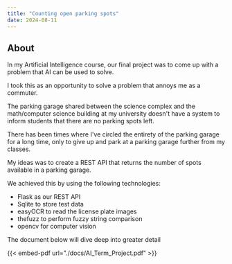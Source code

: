 ```yaml
---
title: "Counting open parking spots"
date: 2024-08-11
---
```


## About
In my Artificial Intelligence course, our final project was to come up with a problem that AI can be used to solve.

I took this as an opportunity to solve a problem that annoys me as a commuter.

The parking garage shared between the science complex and the math/computer science building at my university doesn't have a system to inform students that there are no parking spots left.

There has been times where I've circled the entirety of the parking garage for a long time, only to give up and park at a parking garage further from my classes.

My ideas was to create a REST API that returns the number of spots available in a parking garage.

We achieved this by using the following technologies:
- Flask as our REST API
- Sqlite to store test data
- easyOCR to read the license plate images
- thefuzz to perform fuzzy string comparison
- opencv for computer vision

The document below will dive deep into greater detail

{{< embed-pdf url="./docs/AI_Term_Project.pdf" >}}
